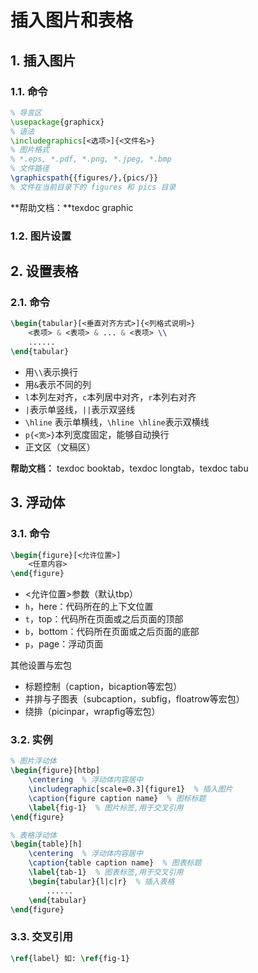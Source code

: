 # 插入图片和表格

## 1. 插入图片

### 1.1. 命令

```latex
% 导言区
\usepackage{graphicx}
% 语法
\includegraphics[<选项>]{<文件名>}
% 图片格式
% *.eps, *.pdf, *.png, *.jpeg, *.bmp
% 文件路径
\graphicspath{{figures/},{pics/}}
% 文件在当前目录下的 figures 和 pics 目录 
```

**帮助文档：**texdoc graphic

### 1.2. 图片设置



## 2. 设置表格

### 2.1. 命令

```latex
\begin{tabular}[<垂直对齐方式>]{<列格式说明>}
	<表项> & <表项> & ... & <表项> \\
	......
\end{tabular}
```

- 用`\\`表示换行
- 用`&`表示不同的列
- `l`本列左对齐，`c`本列居中对齐，`r`本列右对齐
- `|`表示单竖线，`||`表示双竖线
- `\hline` 表示单横线，`\hline \hline`表示双横线
- `p{<宽>}`本列宽度固定，能够自动换行
- 正文区（文稿区）

**帮助文档：** texdoc booktab，texdoc longtab，texdoc tabu



## 3. 浮动体

### 3.1. 命令

```latex
\begin{figure}[<允许位置>]
    <任意内容>
\end{figure}
```
- <允许位置>参数（默认tbp）
- `h`，here：代码所在的上下文位置
- `t`，top：代码所在页面或之后页面的顶部
- `b`，bottom：代码所在页面或之后页面的底部
- `p`，page：浮动页面

其他设置与宏包

- 标题控制（caption，bicaption等宏包）
- 并排与子图表（subcaption，subfig，floatrow等宏包）
- 绕排（picinpar，wrapfig等宏包）

### 3.2. 实例

```latex
% 图片浮动体
\begin{figure}[htbp]
	\centering  % 浮动体内容居中
	\includegraphic[scale=0.3]{figure1}  % 插入图片
	\caption{figure caption name}  % 图标标题
	\label{fig-1}  % 图片标签,用于交叉引用
\end{figure}

% 表格浮动体
\begin{table}[h]
	\centering  % 浮动体内容居中
	\caption{table caption name}  % 图表标题
	\label{tab-1}  % 图表标签,用于交叉引用
	\begin{tabular}{l|c|r}  % 插入表格
		......
	\end{tabular}
\end{figure}
```

### 3.3. 交叉引用

```latex
\ref{label} 如: \ref{fig-1}
```
